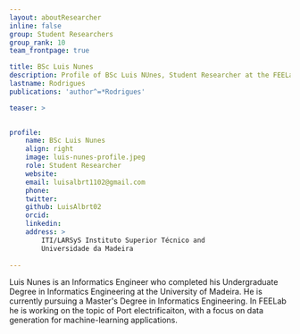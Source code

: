 ```yaml
---
layout: aboutResearcher
inline: false
group: Student Researchers
group_rank: 10
team_frontpage: true

title: BSc Luis Nunes
description: Profile of BSc Luis NUnes, Student Researcher at the FEELab Group.
lastname: Rodrigues
publications: 'author^=*Rodrigues'

teaser: >
    

profile:
    name: BSc Luis Nunes
    align: right
    image: luis-nunes-profile.jpeg
    role: Student Researcher
    website: 
    email: luisalbrt1102@gmail.com
    phone:
    twitter: 
    github: LuisAlbrt02
    orcid: 
    linkedin: 
    address: > 
        ITI/LARSyS Instituto Superior Técnico and 
        Universidade da Madeira
        
---
```


Luis Nunes is an Informatics Engineer who completed his Undergraduate Degree in Informatics Engineering at the University of Madeira. He is currently pursuing a Master's Degree in Informatics Engineering. In FEELab he is working on the topic of Port electrificaiton, with a focus on data generation for machine-learning applications.


